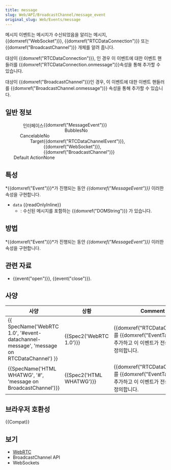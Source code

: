 ```yaml
---
title: message
slug: Web/API/BroadcastChannel/message_event
original_slug: Web/Events/message
---
```


메시지 이벤트는 메시지가 수신되었음을 알리는 메시지, {{domxref("WebSocket")}}, {{domxref("RTCDataConnection")}} 또는 {{domxref("BroadcastChannel")}} 개체를 알려 줍니다.

대상이 {{domxref("RTCDataConnection")}}, 인 경우 이 이벤트에 대한 이벤트 핸들러를 {{domxref("RTCDataConnection.onmessage")}}속성을 통해 추가할 수 있습니다.

대상이 {{domxref("BroadcastChannel")}}인 경우, 이 이벤트에 대한 이벤트 핸들러를 {{domxref("BroadcastChannel.onmessage")}} 속성을 통해 추가할 수 있습니다.

## 일반 정보

<dl><dt style="width: 120px; text-align: right; float: left;">인터페이스</dt></dl>

<dl><dd style="margin: 0px 0px 0px 120px;">{{domxref("MessageEvent")}}</dd><dt style="width: 120px; text-align: right; float: left;">Bubbles</dt><dd style="margin: 0px 0px 0px 120px;">No</dd><dt style="width: 120px; text-align: right; float: left;">Cancelable</dt><dd style="margin: 0px 0px 0px 120px;">No</dd><dt style="width: 120px; text-align: right; float: left;">Target</dt><dd style="margin: 0px 0px 0px 120px;">{{domxref("RTCDataChannelEvent")}}, {{domxref("WebSocket")}}, {{domxref("BroadcastChannel")}}</dd><dt style="width: 120px; text-align: right; float: left;">Default Action</dt><dd style="margin: 0px 0px 0px 120px;">None</dd></dl>

## 특성

*{{domxref("Event")}}*가 진행되는 동안 _{{domxref("MessageEvent")}}_ 이러한 속성을 구현합니다.

- `data` {{readOnlyInline}}
  - : 수신된 메시지를 포함하는 {{domxref("DOMString")}} 가 있습니다.

## 방법

*{{domxref("Event")}}*가 진행되는 동안 _{{domxref("MessageEvent")}}_ 이러한 속성을 구현합니다.

## 관련 자료

- {{event("open")}}, {{event("close")}}.

## 사양

| 사양                                                                                                                 | 상황                             | Comment                                                                                                                           |
| -------------------------------------------------------------------------------------------------------------------- | -------------------------------- | --------------------------------------------------------------------------------------------------------------------------------- |
| {{ SpecName('WebRTC 1.0', '#event-datachannel-message', 'message on RTCDataChannel') }} | {{Spec2('WebRTC 1.0')}} | {{domxref("RTCDataChannel")}} 를 {{domxref("EventTarget")}}로 추가하고 이 이벤트가 전송될 시기를 정의합니다. |
| {{SpecName('HTML WHATWG', '#', 'message on BroadcastChannel')}}                                 | {{Spec2('HTML WHATWG')}} | {{domxref("RTCDataChannel")}} 를 {{domxref("EventTarget")}}로 추가하고 이 이벤트가 전송될 시기를 정의합니다. |

## 브라우저 호환성

{{Compat}}

## 보기

- [WebRTC](/ko/docs/Web/Guide/API/WebRTC)
- BroadcastChannel API
- WebSockets
